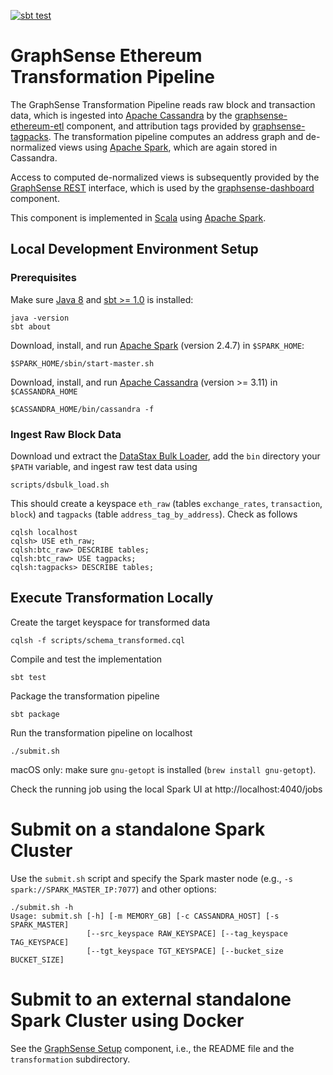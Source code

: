 [![sbt test](https://github.com/graphsense/graphsense-ethereum-transformation/actions/workflows/sbt_test.yml/badge.svg)](https://github.com/graphsense/graphsense-ethereum-transformation/actions/workflows/sbt_test.yml)

# GraphSense Ethereum Transformation Pipeline

The GraphSense Transformation Pipeline reads raw block and transaction data,
which is ingested into [Apache Cassandra][apache-cassandra]
by the [graphsense-ethereum-etl][graphsense-ethereum-etl] component, and
attribution tags provided by [graphsense-tagpacks][graphsense-tagpacks].
The transformation pipeline computes an address graph and de-normalized views
using [Apache Spark][apache-spark], which are again stored in Cassandra.

Access to computed de-normalized views is subsequently provided by the
[GraphSense REST][graphsense-rest] interface, which is used by the
[graphsense-dashboard][graphsense-dashboard] component.

This component is implemented in [Scala][scala-lang] using
[Apache Spark][apache-spark].

## Local Development Environment Setup

### Prerequisites

Make sure [Java 8][java] and [sbt >= 1.0][scala-sbt] is installed:

    java -version
    sbt about

Download, install, and run [Apache Spark][apache-spark] (version 2.4.7)
in `$SPARK_HOME`:

    $SPARK_HOME/sbin/start-master.sh

Download, install, and run [Apache Cassandra][apache-cassandra]
(version >= 3.11) in `$CASSANDRA_HOME`

    $CASSANDRA_HOME/bin/cassandra -f

### Ingest Raw Block Data

Download und extract the [DataStax Bulk Loader][dsbulk], add the `bin`
directory your `$PATH` variable, and ingest raw test data using

    scripts/dsbulk_load.sh

This should create a keyspace `eth_raw` (tables `exchange_rates`,
`transaction`, `block`) and `tagpacks` (table `address_tag_by_address`).
Check as follows

    cqlsh localhost
    cqlsh> USE eth_raw;
    cqlsh:btc_raw> DESCRIBE tables;
    cqlsh:btc_raw> USE tagpacks;
    cqlsh:tagpacks> DESCRIBE tables;

## Execute Transformation Locally

Create the target keyspace for transformed data

    cqlsh -f scripts/schema_transformed.cql

Compile and test the implementation

    sbt test

Package the transformation pipeline

    sbt package

Run the transformation pipeline on localhost

    ./submit.sh

macOS only: make sure `gnu-getopt` is installed (`brew install gnu-getopt`).

Check the running job using the local Spark UI at http://localhost:4040/jobs

# Submit on a standalone Spark Cluster

Use the `submit.sh` script and specify the Spark master node
(e.g., `-s spark://SPARK_MASTER_IP:7077`) and other options:

```
./submit.sh -h
Usage: submit.sh [-h] [-m MEMORY_GB] [-c CASSANDRA_HOST] [-s SPARK_MASTER]
                 [--src_keyspace RAW_KEYSPACE] [--tag_keyspace TAG_KEYSPACE]
                 [--tgt_keyspace TGT_KEYSPACE] [--bucket_size BUCKET_SIZE]
```

# Submit to an external standalone Spark Cluster using Docker

See the [GraphSense Setup][graphsense-setup] component, i.e., the README
file and the `transformation` subdirectory.


[graphsense-ethereum-etl]: https://github.com/graphsense/graphsense-ethereum-etl
[graphsense-tagpacks]: https://github.com/graphsense/graphsense-tagpacks
[graphsense-dashboard]: https://github.com/graphsense/graphsense-dashboard
[graphsense-rest]: https://github.com/graphsense/graphsense-rest
[graphsense-setup]: https://github.com/graphsense/graphsense-setup
[java]: https://adoptopenjdk.net
[scala-lang]: https://www.scala-lang.org
[scala-sbt]: http://www.scala-sbt.org
[dsbulk]: https://github.com/datastax/dsbulk
[apache-spark]: https://spark.apache.org/downloads.html
[apache-cassandra]: http://cassandra.apache.org
